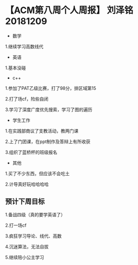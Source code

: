 # 【ACM第八周个人周报】 刘泽铭 20181209
* 数学

1.继续学习高数线代
* 英语

1.基本没碰
* c++

1.参加了PAT乙级比赛，打了98分，排区域第15

2.打了场cf，险些自闭

3.学习了深度广度优先搜索，学习了图的遍历
* 学生工作

1.在实践部商议了支教活动，教两门课

2.上了门团课，在ppt制作及答辩上有所收获

3.组织了蓝桥杯的班级报名
* 其他

1.买了不少东西，但应该不会吃土

2.计导真好玩哈哈哈哈
## 预计下周目标

1.备战四级（真的要学英语了）

2.打一场cf

3.疯狂学习导论、线代、高数

4.沉迷算法，无法自拔

5.继续陪小公主学习
